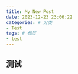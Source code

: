 ```yaml
---
title: My New Post
date: 2023-12-23 23:06:22
categories: # 分类
- Test
tags: # 标签
- test
---
```


## 测试
